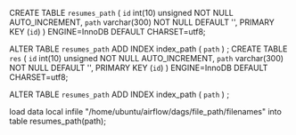 CREATE TABLE `resumes_path` (
  `id` int(10) unsigned NOT NULL AUTO_INCREMENT,
  `path` varchar(300) NOT NULL DEFAULT '',
  PRIMARY KEY (`id`)
) ENGINE=InnoDB DEFAULT CHARSET=utf8;

ALTER TABLE `resumes_path` ADD INDEX index_path ( `path` ) ;
CREATE TABLE `res` (
  `id` int(10) unsigned NOT NULL AUTO_INCREMENT,
  `path` varchar(300) NOT NULL DEFAULT '',
  PRIMARY KEY (`id`)
) ENGINE=InnoDB DEFAULT CHARSET=utf8;

ALTER TABLE `resumes_path` ADD INDEX index_path ( `path` ) ;

load data local infile "/home/ubuntu/airflow/dags/file_path/filenames" into table resumes_path(path);

